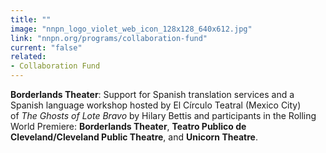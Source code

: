 ```yaml
---
title: ""
image: "nnpn_logo_violet_web_icon_128x128_640x612.jpg"
link: "nnpn.org/programs/collaboration-fund"
current: "false"
related:
- Collaboration Fund
---
```


**Borderlands Theater**: Support for Spanish translation services and a Spanish language workshop hosted by El Círculo Teatral (Mexico City) of *The Ghosts of Lote Bravo* by Hilary Bettis and participants in the Rolling World Premiere: **Borderlands Theater**, **Teatro Publico de Cleveland/Cleveland Public Theatre**, and **Unicorn Theatre**.


